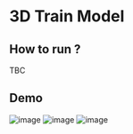 # 3D Train Model

## How to run ?
TBC

## Demo

![image](https://user-images.githubusercontent.com/30599794/41821616-718fa864-77db-11e8-9af2-da50fa7e83d0.png)
![image](https://user-images.githubusercontent.com/30599794/41821620-825ccf32-77db-11e8-8fab-a6401da25bb5.png)
![image](https://user-images.githubusercontent.com/30599794/41821606-564ece86-77db-11e8-9f05-5d04ba3cc6a0.png)
